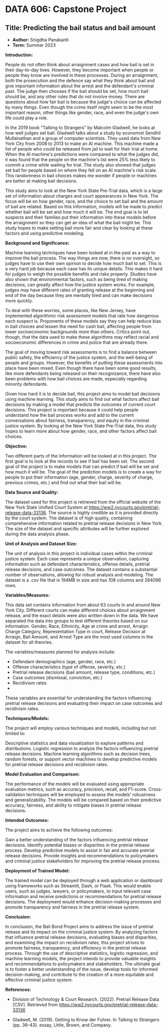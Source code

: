 # DATA 606: Capstone Project
## **Title:** Predicting the bail status and bail amount

- **Author:** Snigdha Panakanti
- **Term:** Summer 2023

**Introduction:**

People do not often think about arraignment cases and how bail is set in their day-to-day lives. However, they become important when people or people they know are involved in these processes. During an arraignment, both the prosecution and the defence say what they think about bail and give important information about the arrest and the defendant's criminal past. The judge then chooses if the bail should be set, how much bail should be, and any other rules that do not involve money. There are questions about how fair bail is because the judge's choice can be affected by many things. Even though the crime itself might seem to be the most important reason, other things like gender, race, and even the judge's own life could play a role. 

In the 2019 book "Talking to Strangers" by Malcolm Gladwell, he looks at how well judges set bail. Gladwell talks about a study by economist Sendhil Mullainathan and a group of computer scientists. They used data from New York City from 2008 to 2013 to make an AI machine. This machine made a list of people who could be released from jail to wait for their trial at home. When the AI machine's predictions were compared to what the judges did, it was found that the people on the machine's list were 25% less likely to commit a crime while waiting for trial. The study also showed that judges set bail for people based on where they fell on an AI machine's risk scale. This randomness in bail choices makes me wonder if people or machines are better at making bail decisions.

This study aims to look at the New York State Pre-Trial data, which is a large set of information about charges and court appearances in New York. The focus will be on how gender, race, and the choice to set bail and the amount of bail are related. Based on this information, models will be made to predict whether bail will be set and how much it will be. The end goal is to let suspects and their families put their information into these models before the arraignment so they can get an idea of what the bail might be. This study hopes to make setting bail more fair and clear by looking at these factors and using predictive modeling.

**Background and Significance:**

Machine learning techniques have been looked at in the past as a way to improve the bail process. The way things are now, there is no oversight, so judges have to use their own opinion to decide how much bail to set. This is a very hard job because each case has its unique details. This makes it hard for judges to weigh the possible benefits and risks properly. Studies have also shown that environmental factors, such as being tired of making decisions, can greatly affect how the justice system works. For example, judges may have different rates of granting release at the beginning and end of the day because they are mentally tired and can make decisions more quickly.

To deal with these worries, some places, like New Jersey, have implemented algorithmic risk assessment models that rate how dangerous each suspect is. Proponents of these models say they can help reduce bias in bail choices and lessen the need for cash bail, affecting people from lower socioeconomic backgrounds more than others. Critics point out, though, that the data used to make these algorithms may reflect racial and socioeconomic differences in crime and police that are already there.

The goal of moving toward risk assessments is to find a balance between public safety, the efficiency of the justice system, and the well-being of people and groups. However, the benefits of putting these assessments into place have been mixed. Even though there have been some good results, like more defendants being released on their recognizance, there have also been problems with how bail choices are made, especially regarding minority defendants.

Given how hard it is to decide bail, this project aims to model bail decisions using machine learning. This study aims to find out what factors affect bail decisions by making a model that predicts the outcomes of current court decisions. This project is important because it could help people understand how the bail process works and add to the current conversations about fairness, transparency, and equity in the criminal justice system. By looking at the New York State Pre-Trial data, this study hopes to learn more about how gender, race, and other factors affect bail choices.

**Objective:**

Two different parts of the information will be looked at in this project. The first goal is to look at the records to see if bail has been set. The second goal of the project is to make models that can predict if bail will be set and how much it will be. The goal of the prediction models is to create a way for people to put their information (age, gender, charge, severity of charge, previous crimes, etc.) and find out what their bail will be.

**Data Source and Quality:**

The dataset used for this project is retrieved from the official website of the New York State Unified Court System at https://ww2.nycourts.gov/pretrial-release-data-33136. The source is highly credible as it is provided directly by the court system. The dataset is of high quality, containing comprehensive information related to pretrial release decisions in New York. The size of the dataset and specific attributes will be further explored during the data analysis phase.

**Unit of Analysis and Dataset Size:**

The unit of analysis in this project is individual cases within the criminal justice system. Each case represents a unique observation, capturing information such as defendant characteristics, offense details, pretrial release decisions, and case outcomes. The dataset contains a substantial number of observations, allowing for robust analysis and modeling.
The dataset is a .csv file that is 194MB in size and has 108 columns and 284096 rows.

**Variables/Measures:**

This data set contains information from about 63 courts in and around New York City. Different courts can make different choices about arraignment release, and the exact details were also written down in the data. We have separated the data into groups to test different theories based on our information. Gender, Race, Ethnicity, Age at crime and arrest, Arraign Charge Category, Representation Type in court, Release Decision at Arraign, Bail Amount, and Arrest Type are the most used columns in the dataset for all theories. 

The variables/measures planned for analysis include:

- Defendant demographics (age, gender, race, etc.)
- Offense characteristics (type of offense, severity, etc.)
- Pretrial release decisions (bail amount, release type, conditions, etc.)
- Case outcomes (dismissal, conviction, etc.)
- Recidivism rates
- 
These variables are essential for understanding the factors influencing pretrial release decisions and evaluating their impact on case outcomes and recidivism rates.

**Techniques/Models:**

The project will employ various techniques and models, including but not limited to:

Descriptive statistics and data visualization to explore patterns and distributions.
Logistic regression to analyze the factors influencing pretrial release decisions.
Machine learning algorithms such as decision trees, random forests, or support vector machines to develop predictive models for pretrial release decisions and recidivism rates.

**Model Evaluation and Comparison:**

The performance of the models will be evaluated using appropriate evaluation metrics, such as accuracy, precision, recall, and F1-score. Cross-validation techniques will be employed to assess the models' robustness and generalizability. The models will be compared based on their predictive accuracy, fairness, and ability to mitigate biases in pretrial release decisions.

**Intended Outcomes:**

The project aims to achieve the following outcomes:

Gain a better understanding of the factors influencing pretrial release decisions.
Identify potential biases or disparities in the pretrial release process.
Develop predictive models to assist in fair and accurate pretrial release decisions.
Provide insights and recommendations to policymakers and criminal justice stakeholders for improving the pretrial release process.

**Deployment of Trained Model:**

The trained model can be deployed through a web application or dashboard using frameworks such as Streamlit, Dash, or Flask. This would enable users, such as judges, lawyers, or policymakers, to input relevant case information and receive predictions or recommendations for pretrial release decisions. The deployment would enhance decision-making processes and promote transparency and fairness in the pretrial release system.

**Conclusion:**

In conclusion, the Bail Bond Project aims to address the issue of pretrial release and its impact on the criminal justice system. By analyzing factors that influence pretrial release decisions, evaluating biases and disparities, and examining the impact on recidivism rates, this project strives to promote fairness, transparency, and efficiency in the pretrial release process. Through the use of descriptive statistics, logistic regression, and machine learning models, the project intends to provide valuable insights and recommendations to policymakers and stakeholders. The ultimate goal is to foster a better understanding of the issue, develop tools for informed decision-making, and contribute to the creation of a more equitable and effective criminal justice system.

**References:**

- Division of Technology & Court Research. (2022). Pretrail Release Data [CSV]. Retrieved from
https://ww2.nycourts.gov/pretrial-release-data-33136

- Gladwell, M. (2019). Getting to Know der Fuhrer. In Talking to Strangers (pp. 36–43).
essay, Little, Brown, and Company.
